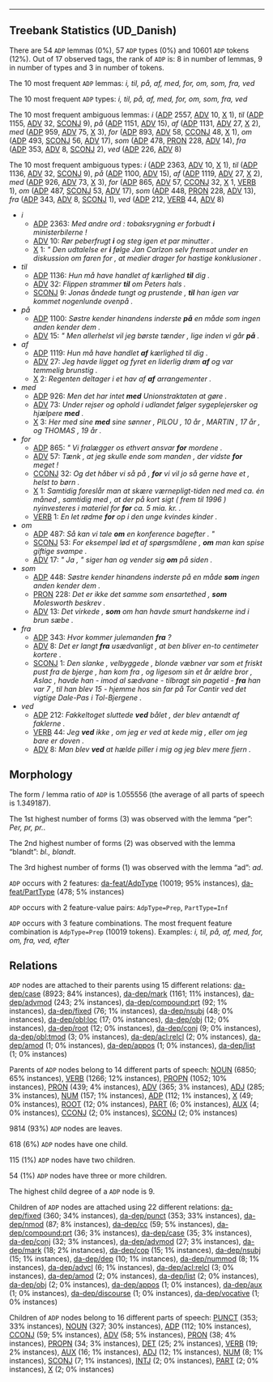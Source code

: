 

--------------------------------------------------------------------------------

## Treebank Statistics (UD_Danish)

There are 54 `ADP` lemmas (0%), 57 `ADP` types (0%) and 10601 `ADP` tokens (12%).
Out of 17 observed tags, the rank of `ADP` is: 8 in number of lemmas, 9 in number of types and 3 in number of tokens.

The 10 most frequent `ADP` lemmas: <em>i, til, på, af, med, for, om, som, fra, ved</em>

The 10 most frequent `ADP` types:  <em>i, til, på, af, med, for, om, som, fra, ved</em>

The 10 most frequent ambiguous lemmas: <em>i</em> ([ADP]() 2557, [ADV]() 10, [X]() 1), <em>til</em> ([ADP]() 1155, [ADV]() 32, [SCONJ]() 9), <em>på</em> ([ADP]() 1151, [ADV]() 15), <em>af</em> ([ADP]() 1131, [ADV]() 27, [X]() 2), <em>med</em> ([ADP]() 959, [ADV]() 75, [X]() 3), <em>for</em> ([ADP]() 893, [ADV]() 58, [CCONJ]() 48, [X]() 1), <em>om</em> ([ADP]() 493, [SCONJ]() 56, [ADV]() 17), <em>som</em> ([ADP]() 478, [PRON]() 228, [ADV]() 14), <em>fra</em> ([ADP]() 353, [ADV]() 8, [SCONJ]() 2), <em>ved</em> ([ADP]() 226, [ADV]() 8)

The 10 most frequent ambiguous types:  <em>i</em> ([ADP]() 2363, [ADV]() 10, [X]() 1), <em>til</em> ([ADP]() 1136, [ADV]() 32, [SCONJ]() 9), <em>på</em> ([ADP]() 1100, [ADV]() 15), <em>af</em> ([ADP]() 1119, [ADV]() 27, [X]() 2), <em>med</em> ([ADP]() 926, [ADV]() 73, [X]() 3), <em>for</em> ([ADP]() 865, [ADV]() 57, [CCONJ]() 32, [X]() 1, [VERB]() 1), <em>om</em> ([ADP]() 487, [SCONJ]() 53, [ADV]() 17), <em>som</em> ([ADP]() 448, [PRON]() 228, [ADV]() 13), <em>fra</em> ([ADP]() 343, [ADV]() 8, [SCONJ]() 1), <em>ved</em> ([ADP]() 212, [VERB]() 44, [ADV]() 8)


* <em>i</em>
  * [ADP]() 2363: <em>Med andre ord : tobaksrygning er forbudt <b>i</b> ministerbilerne !</em>
  * [ADV]() 10: <em>Rør peberfrugt <b>i</b> og steg igen et par minutter .</em>
  * [X]() 1: <em>" Den udtalelse er <b>i</b> følge Jan Carlzon selv fremsat under en diskussion om faren for , at medier drager for hastige konklusioner .</em>
* <em>til</em>
  * [ADP]() 1136: <em>Hun må have handlet af kærlighed <b>til</b> dig .</em>
  * [ADV]() 32: <em>Flippen strammer <b>til</b> om Peters hals .</em>
  * [SCONJ]() 9: <em>Jonas åndede tungt og prustende , <b>til</b> han igen var kommet nogenlunde ovenpå .</em>
* <em>på</em>
  * [ADP]() 1100: <em>Søstre kender hinandens inderste <b>på</b> en måde som ingen anden kender dem .</em>
  * [ADV]() 15: <em>" Men allerhelst vil jeg børste tænder , lige inden vi går <b>på</b> .</em>
* <em>af</em>
  * [ADP]() 1119: <em>Hun må have handlet <b>af</b> kærlighed til dig .</em>
  * [ADV]() 27: <em>Jeg havde ligget og fyret en liderlig drøm <b>af</b> og var temmelig brunstig .</em>
  * [X]() 2: <em>Regenten deltager i et hav af <b>af</b> arrangementer .</em>
* <em>med</em>
  * [ADP]() 926: <em>Men det har intet <b>med</b> Unionstraktaten at gøre .</em>
  * [ADV]() 73: <em>Under rejser og ophold i udlandet følger sygeplejersker og hjælpere <b>med</b> .</em>
  * [X]() 3: <em>Her med sine <b>med</b> sine sønner , PILOU , 10 år , MARTIN , 17 år , og THOMAS , 19 år .</em>
* <em>for</em>
  * [ADP]() 865: <em>" Vi fralægger os ethvert ansvar <b>for</b> mordene .</em>
  * [ADV]() 57: <em>Tænk , at jeg skulle ende som manden , der vidste <b>for</b> meget !</em>
  * [CCONJ]() 32: <em>Og det håber vi så på , <b>for</b> vi vil jo så gerne have et , helst to børn .</em>
  * [X]() 1: <em>Samtidig foreslår man at skære værnepligt-tiden ned med ca. én måned , samtidig med , at der på kort sigt ( frem til 1996 ) nyinvesteres i materiel for <b>for</b> ca. 5 mia. kr. .</em>
  * [VERB]() 1: <em>En let rødme <b>for</b> op i den unge kvindes kinder .</em>
* <em>om</em>
  * [ADP]() 487: <em>Så kan vi tale <b>om</b> en konference bagefter . "</em>
  * [SCONJ]() 53: <em>For eksempel lød et af spørgsmålene , <b>om</b> man kan spise giftige svampe .</em>
  * [ADV]() 17: <em>" Ja , " siger han og vender sig <b>om</b> på siden .</em>
* <em>som</em>
  * [ADP]() 448: <em>Søstre kender hinandens inderste på en måde <b>som</b> ingen anden kender dem .</em>
  * [PRON]() 228: <em>Det er ikke det samme som ensartethed , <b>som</b> Molesworth beskrev .</em>
  * [ADV]() 13: <em>Det virkede , <b>som</b> om han havde smurt handskerne ind i brun sæbe .</em>
* <em>fra</em>
  * [ADP]() 343: <em>Hvor kommer julemanden <b>fra</b> ?</em>
  * [ADV]() 8: <em>Det er langt <b>fra</b> usædvanligt , at ben bliver en-to centimeter kortere .</em>
  * [SCONJ]() 1: <em>Den slanke , velbyggede , blonde væbner var som et friskt pust fra de bjerge , han kom fra , og ligesom sin et år ældre bror , Aslac , havde han - imod al sædvane - tilbragt sin pagetid - <b>fra</b> han var 7 , til han blev 15 - hjemme hos sin far på Tor Cantir ved det vigtige Dale-Pas i Tol-Bjergene .</em>
* <em>ved</em>
  * [ADP]() 212: <em>Fakkeltoget sluttede <b>ved</b> bålet , der blev antændt af faklerne .</em>
  * [VERB]() 44: <em>Jeg <b>ved</b> ikke , om jeg er ved at kede mig , eller om jeg bare er doven .</em>
  * [ADV]() 8: <em>Man blev <b>ved</b> at hælde piller i mig og jeg blev mere fjern .</em>

## Morphology

The form / lemma ratio of `ADP` is 1.055556 (the average of all parts of speech is 1.349187).

The 1st highest number of forms (3) was observed with the lemma “per”: <em>Per, pr, pr.</em>.

The 2nd highest number of forms (2) was observed with the lemma “blandt”: <em>bl., blandt</em>.

The 3rd highest number of forms (1) was observed with the lemma “ad”: <em>ad</em>.

`ADP` occurs with 2 features: [da-feat/AdpType]() (10019; 95% instances), [da-feat/PartType]() (478; 5% instances)

`ADP` occurs with 2 feature-value pairs: `AdpType=Prep`, `PartType=Inf`

`ADP` occurs with 3 feature combinations.
The most frequent feature combination is `AdpType=Prep` (10019 tokens).
Examples: <em>i, til, på, af, med, for, om, fra, ved, efter</em>


## Relations

`ADP` nodes are attached to their parents using 15 different relations: [da-dep/case]() (8923; 84% instances), [da-dep/mark]() (1161; 11% instances), [da-dep/advmod]() (243; 2% instances), [da-dep/compound:prt]() (92; 1% instances), [da-dep/fixed]() (76; 1% instances), [da-dep/nsubj]() (48; 0% instances), [da-dep/obl:loc]() (17; 0% instances), [da-dep/obj]() (12; 0% instances), [da-dep/root]() (12; 0% instances), [da-dep/conj]() (9; 0% instances), [da-dep/obl:tmod]() (3; 0% instances), [da-dep/acl:relcl]() (2; 0% instances), [da-dep/amod]() (1; 0% instances), [da-dep/appos]() (1; 0% instances), [da-dep/list]() (1; 0% instances)

Parents of `ADP` nodes belong to 14 different parts of speech: [NOUN]() (6850; 65% instances), [VERB]() (1266; 12% instances), [PROPN]() (1052; 10% instances), [PRON]() (439; 4% instances), [ADV]() (365; 3% instances), [ADJ]() (285; 3% instances), [NUM]() (157; 1% instances), [ADP]() (112; 1% instances), [X]() (49; 0% instances), [ROOT]() (12; 0% instances), [PART]() (6; 0% instances), [AUX]() (4; 0% instances), [CCONJ]() (2; 0% instances), [SCONJ]() (2; 0% instances)

9814 (93%) `ADP` nodes are leaves.

618 (6%) `ADP` nodes have one child.

115 (1%) `ADP` nodes have two children.

54 (1%) `ADP` nodes have three or more children.

The highest child degree of a `ADP` node is 9.

Children of `ADP` nodes are attached using 22 different relations: [da-dep/fixed]() (360; 34% instances), [da-dep/punct]() (353; 33% instances), [da-dep/nmod]() (87; 8% instances), [da-dep/cc]() (59; 5% instances), [da-dep/compound:prt]() (36; 3% instances), [da-dep/case]() (35; 3% instances), [da-dep/conj]() (32; 3% instances), [da-dep/advmod]() (27; 3% instances), [da-dep/mark]() (18; 2% instances), [da-dep/cop]() (15; 1% instances), [da-dep/nsubj]() (15; 1% instances), [da-dep/dep]() (10; 1% instances), [da-dep/nummod]() (8; 1% instances), [da-dep/advcl]() (6; 1% instances), [da-dep/acl:relcl]() (3; 0% instances), [da-dep/amod]() (2; 0% instances), [da-dep/list]() (2; 0% instances), [da-dep/obj]() (2; 0% instances), [da-dep/appos]() (1; 0% instances), [da-dep/aux]() (1; 0% instances), [da-dep/discourse]() (1; 0% instances), [da-dep/vocative]() (1; 0% instances)

Children of `ADP` nodes belong to 16 different parts of speech: [PUNCT]() (353; 33% instances), [NOUN]() (327; 30% instances), [ADP]() (112; 10% instances), [CCONJ]() (59; 5% instances), [ADV]() (58; 5% instances), [PRON]() (38; 4% instances), [PROPN]() (34; 3% instances), [DET]() (25; 2% instances), [VERB]() (19; 2% instances), [AUX]() (16; 1% instances), [ADJ]() (12; 1% instances), [NUM]() (8; 1% instances), [SCONJ]() (7; 1% instances), [INTJ]() (2; 0% instances), [PART]() (2; 0% instances), [X]() (2; 0% instances)

